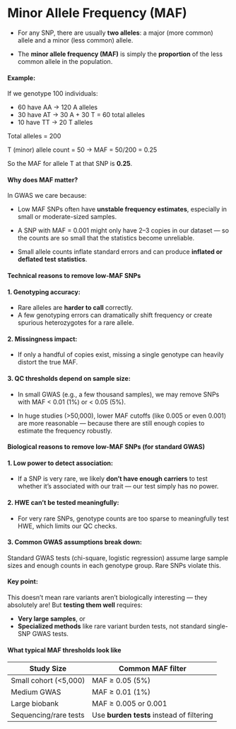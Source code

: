 # Minor Allele Frequency (MAF)

-   For any SNP, there are usually **two alleles**: a major (more
    common) allele and a minor (less common) allele.

-   The **minor allele frequency (MAF)** is simply the **proportion** of
    the less common allele in the population.

#### Example:

If we genotype 100 individuals:

-   60 have AA → 120 A alleles
-   30 have AT → 30 A + 30 T = 60 total alleles
-   10 have TT → 20 T alleles

Total alleles = 200

T (minor) allele count = 50 → MAF = 50/200 = 0.25

So the MAF for allele T at that SNP is **0.25**.

#### Why does MAF matter?

In GWAS we care because:

-   Low MAF SNPs often have **unstable frequency estimates**, especially
    in small or moderate-sized samples.

-   A SNP with MAF = 0.001 might only have 2–3 copies in our dataset —
    so the counts are so small that the statistics become unreliable.

-   Small allele counts inflate standard errors and can produce
    **inflated or deflated test statistics**.

#### Technical reasons to remove low-MAF SNPs

#### 1. Genotyping accuracy:

-   Rare alleles are **harder to call** correctly.
-   A few genotyping errors can dramatically shift frequency or create
    spurious heterozygotes for a rare allele.

#### 2. Missingness impact:

-   If only a handful of copies exist, missing a single genotype can
    heavily distort the true MAF.

#### 3. QC thresholds depend on sample size:

-   In small GWAS (e.g., a few thousand samples), we may remove SNPs
    with MAF &lt; 0.01 (1%) or &lt; 0.05 (5%).

-   In huge studies (&gt;50,000), lower MAF cutoffs (like 0.005 or even
    0.001) are more reasonable — because there are still enough copies
    to estimate the frequency robustly.

#### Biological reasons to remove low-MAF SNPs (for standard GWAS)

#### 1. Low power to detect association:

-   If a SNP is very rare, we likely **don’t have enough carriers** to
    test whether it’s associated with our trait — our test simply has no
    power.

#### 2. HWE can’t be tested meaningfully:

-   For very rare SNPs, genotype counts are too sparse to meaningfully
    test HWE, which limits our QC checks.

#### 3. Common GWAS assumptions break down:

Standard GWAS tests (chi-square, logistic regression) assume large
sample sizes and enough counts in each genotype group. Rare SNPs violate
this.

#### Key point:

This doesn’t mean rare variants aren’t biologically interesting — they
absolutely are! But **testing them well** requires:

-   **Very large samples**, or
-   **Specialized methods** like rare variant burden tests, not standard
    single-SNP GWAS tests.

#### What typical MAF thresholds look like

<table>
<thead>
<tr>
<th>Study Size</th>
<th>Common MAF filter</th>
</tr>
</thead>
<tbody>
<tr>
<td>Small cohort (&lt;5,000)</td>
<td>MAF ≥ 0.05 (5%)</td>
</tr>
<tr>
<td>Medium GWAS</td>
<td>MAF ≥ 0.01 (1%)</td>
</tr>
<tr>
<td>Large biobank</td>
<td>MAF ≥ 0.005 or 0.001</td>
</tr>
<tr>
<td>Sequencing/rare tests</td>
<td>Use <strong>burden tests</strong> instead of filtering</td>
</tr>
</tbody>
</table>
